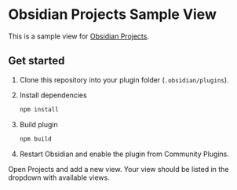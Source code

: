 # Obsidian Projects Sample View

This is a sample view for [Obsidian Projects](https://github.com/marcusolsson/obsidian-projects).

## Get started

1. Clone this repository into your plugin folder (`.obsidian/plugins`).
1. Install dependencies

   ```bash
   npm install
   ```

1. Build plugin

   ```bash
   npm build
   ```

1. Restart Obsidian and enable the plugin from Community Plugins.

Open Projects and add a new view. Your view should be listed in the dropdown with available views.
